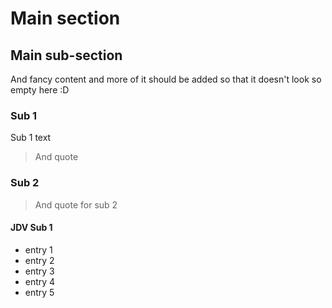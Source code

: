 # Main section

## Main sub-section

And fancy content and more of it should be added so that it doesn't look so empty here :D

### Sub 1

Sub 1 text
>And quote

### Sub 2

> And quote for sub 2

#### JDV Sub 1

* entry 1
* entry 2
* entry 3
* entry 4
* entry 5